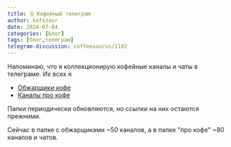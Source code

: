 ```yaml
---
title: 🗒 Кофейный телеграм
author: kofezavr
date: 2024-07-04
categories: [Блог]
tags: [блог,телеграм]
telegram-discussion: coffeesaurus/1102
--- 
```

Напоминаю, что я коллекционирую кофейные каналы и чаты в телеграме. Их всех я
- [Обжарщики кофе](https://t.me/addlist/LaWLwSgOVzxkMTUy)
- [Каналы про кофе](https://t.me/addlist/kyF8CETkMvU0YmM6)

Папки периодически обновляются, но ссылки на них остаются прежними. 

Сейчас в папке с обжарщиками ~50 каналов, а в папке "про кофе" ~80 каналов и чатов.